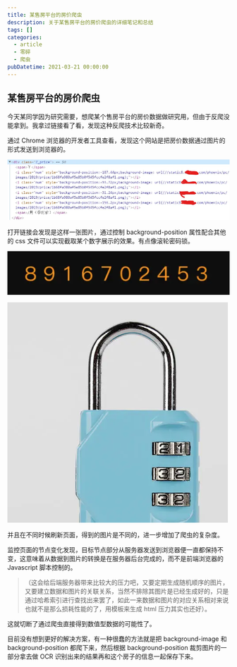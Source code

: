 ```yaml
---
title: 某售房平台的房价爬虫
description: 关于某售房平台的房价爬虫的详细笔记和总结
tags: []
categories:
  - article
  - 零碎
  - 爬虫
pubDatetime: 2021-03-21 00:00:00
---
```


## 某售房平台的房价爬虫

今天某同学因为研究需要，想爬某个售房平台的房价数据做研究用，但由于反爬没能拿到。我拿过链接看了看，发现这种反爬技术比较新奇。

通过 Chrome 浏览器的开发者工具查看，发现这个网站是把房价数据通过图片的形式发送到浏览器的。

![picture 4](../../../../assets/images/e1e7fcebeaa24f1f2dc7ff4fb165b95d6f0faedb5145a3829821bbb382fa3c3d.png)

打开链接会发现是这样一张图片，通过控制 background-position 属性配合其他的 css 文件可以实现截取某个数字展示的效果。有点像滚轮密码锁。

![picture 5](../../../../assets/images/924356a188a6133db4ad57c169097c5553e331a8a14c2d379cbc24b4346a82d6.png)

![picture 6](../../../../assets/images/7b13f98902d2beac854701829b70a1d9818093c1e6fbf0ca548caad7d13b586e.png)

并且在不同时候刷新页面，得到的图片是不同的，进一步增加了爬虫的复杂度。

监控页面的节点变化发现，目标节点部分从服务器发送到浏览器便一直都保持不变，这意味着从数据到图片的转换是在服务器后台完成的，而不是前端浏览器的 Javascript 脚本控制的。

> （这会给后端服务器带来比较大的压力吧，又要定期生成随机顺序的图片，又要建立数据和图片的关联关系，当然不排除其图片是已经生成好的，只是通过哈希索引进行查找出来罢了，如此一来数据和图片的对应关系相对来说也就不是那么损耗性能的了，用模板来生成 html 压力其实也还好）。

这就切断了通过爬虫直接得到数值型数据的可能性了。

目前没有想到更好的解决方案，有一种很蠢的方法就是把 background-image 和 background-position 都爬下来，然后根据 background-position 裁剪图片的一部分拿去做 OCR 识别出来的结果再和这个房子的信息一起保存下来。
